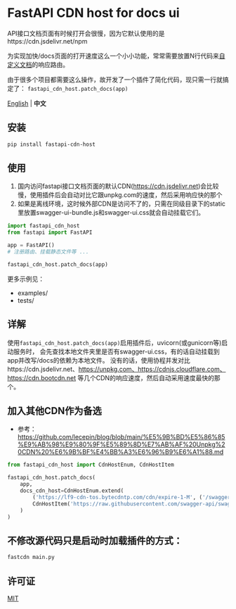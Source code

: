 # FastAPI CDN host for docs ui

API接口文档页面有时候打开会很慢，因为它默认使用的是https://cdn.jsdelivr.net/npm

为实现加快/docs页面的打开速度这么一个小小功能，常常需要放置N行代码来[自定义文档](https://fastapi.tiangolo.com/how-to/custom-docs-ui-assets/?h=static#custom-cdn-for-javascript-and-css)的响应路由。

由于很多个项目都需要这么操作，故开发了一个插件了简化代码，现只需一行就搞定了：
`fastapi_cdn_host.patch_docs(app)`

[English](./README.md) | **中文**

## 安装

```bash
pip install fastapi-cdn-host
```

## 使用
1. 国内访问fastapi接口文档页面的默认CDN(https://cdn.jsdelivr.net)会比较慢，使用插件后会自动对比它跟unpkg.com的速度，然后采用响应快的那个
2. 如果是离线环境，这时候外部CDN是访问不了的，只需在同级目录下的static里放置swagger-ui-bundle.js和swagger-ui.css就会自动挂载它们。
```py
import fastapi_cdn_host
from fastapi import FastAPI

app = FastAPI()
# 注册路由、挂载静态文件等 ...

fastapi_cdn_host.patch_docs(app)
```
更多示例见：
- examples/
- tests/

## 详解

使用`fastapi_cdn_host.patch_docs(app)`启用插件后，uvicorn(或gunicorn等)启动服务时，
会先查找本地文件夹里是否有swagger-ui.css，有的话自动挂载到app并改写/docs的依赖为本地文件。
没有的话，使用协程并发对比https://cdn.jsdelivr.net、https://unpkg.com、https://cdnjs.cloudflare.com、https://cdn.bootcdn.net
等几个CDN的响应速度，然后自动采用速度最快的那个。

## 加入其他CDN作为备选

- 参考：https://github.com/lecepin/blog/blob/main/%E5%9B%BD%E5%86%85%E9%AB%98%E9%80%9F%E5%89%8D%E7%AB%AF%20Unpkg%20CDN%20%E6%9B%BF%E4%BB%A3%E6%96%B9%E6%A1%88.md
```py
from fastapi_cdn_host import CdnHostEnum, CdnHostItem

fastapi_cdn_host.patch_docs(
    app,
    docs_cdn_host=CdnHostEnum.extend(
        ('https://lf9-cdn-tos.bytecdntp.com/cdn/expire-1-M', ('/swagger-ui/{version}/', '')),
        CdnHostItem('https://raw.githubusercontent.com/swagger-api/swagger-ui/v5.14.0/dist/swagger-ui.css'),  # github
    )
)
```

## 不修改源代码只是启动时加载插件的方式：

```bash
fastcdn main.py
```

## 许可证

[MIT](./LICENSE)
